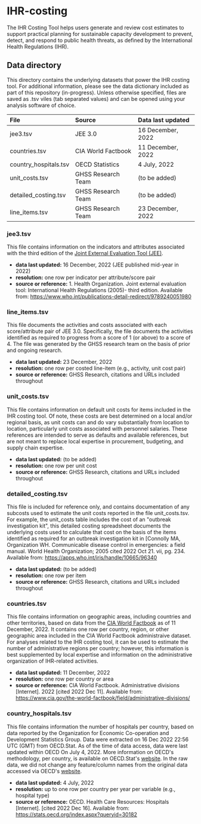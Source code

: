 # IHR-costing
The IHR Costing Tool helps users generate and review cost estimates to support practical planning for sustainable capacity development to prevent, detect, and respond to public health threats, as defined by the International Health Regulations (IHR).

## Data directory

This directory contains the underlying datasets that power the IHR costing tool. For additional information, please see the data dictionary included as part of this repository (in-progress). Unless otherwise specified, files are saved as .tsv viles (tab separated values) and can be opened using your analysis software of choice.


| File                    |  Source                | Data last updated
| :---                    | :---                   | :--- 
| jee3.tsv                | JEE 3.0                | 16 December, 2022
| countries.tsv           | CIA World Factbook     | 11 December, 2022
| country_hospitals.tsv   | OECD Statistics        | 4 July, 2022
| unit_costs.tsv          | GHSS Research Team     | (to be added)
| detailed_costing.tsv    | GHSS Research Team     | (to be added)
| line_items.tsv          | GHSS Research Team     |  23 December, 2022

### jee3.tsv
This file contains information on the indicators and attributes associated with the third edition of the [Joint External Evaluation Tool (JEE)](https://www.who.int/publications/i/item/9789240051980).

   - **data last updated:** 16 December, 2022 (JEE published mid-year in 2022)
   - **resolution:** one row per indicator per attribute/score pair
   - **source or reference:** 1. Health Organization. Joint external evaluation tool: International Health Regulations (2005)- third edition. Available from: https://www.who.int/publications-detail-redirect/9789240051980

### line_items.tsv
This file documents the activities and costs associated with each score/attribute pair of JEE 3.0. Specifically, the file documents the activities identified as required to progress from a score of 1 (or above) to a score of 4. The file was generated by the GHSS research team on the basis of prior and ongoing research.

   - **data last updated:** 23 December, 2022
   - **resolution:** one row per costed line-item (e.g., activity, unit cost pair)
   - **source or reference:** GHSS Research, citations and URLs included throughout

### unit_costs.tsv
This file contains information on default unit costs for items included in the IHR costing tool. Of note, these costs are best determined on a local and/or regional basis, as unit costs can and do vary substantially from location to location, particularly unit costs associated with personnel salaries. These references are intended to serve as defaults and available references, but are not meant to replace local expertise in procurement, budgeting, and supply chain expertise.

   - **data last updated:** (to be added)
   - **resolution:** one row per unit cost
   - **source or reference:** GHSS Research, citations and URLs included throughout

### detailed_costing.tsv
This file is included for reference only, and contains documentation of any subcosts used to estimate the unit costs reported in the file unit_costs.tsv. For example, the unit_costs table includes the cost of an "outbreak investigation kit", this detailed costing spreadsheet documents the underlying costs used to calculate that cost on the basis of the items identified as required for an outbreak investigation kit in [Connolly MA, Organization WH. Communicable disease control in emergencies: a field manual. World Health Organization; 2005 cited 2022 Oct 21. vii, pg. 234. Available from: https://apps.who.int/iris/handle/10665/96340

   - **data last updated:** (to be added)
   - **resolution:** one row per item
   - **source or reference:** GHSS Research, citations and URLs included throughout

### countries.tsv
This file contains information on geographic areas, including countries and other territories, based on data from the [CIA World Factbook](https://www.cia.gov/the-world-factbook/field/administrative-divisions/) as of 11 December, 2022. It contains one row per country, region, or other geographic area included in the CIA World Factbook administraive dataset. For analyses related to the IHR costing tool, it can be used to estimate the number of administrative regions per country; however, this information is best supplemented by local expertise and information on the administrative organization of IHR-related activities. 

   - **data last updated:** 11 December, 2022
   - **resolution:** one row per country or area
   - **source or reference:** CIA World Factbook. Administrative divisions [Internet]. 2022 [cited 2022 Dec 11]. Available from: https://www.cia.gov/the-world-factbook/field/administrative-divisions/

### country_hospitals.tsv
This file contains information the number of hospitals per country, based on data reported by the Organization for Economic Co-operation and Development Statistics Group. Data were extracted on 16 Dec 2022 22:56 UTC (GMT) from OECD.Stat. As of the time of data access, data were last updated within OECD On July 4, 2022. More information on OECD's methodology, per country, is available on OECD.Stat's [website](http://stats.oecd.org/wbos/fileview2.aspx?IDFile=80130ebd-5f8d-482f-9613-2891b0fc0fcf). In the raw data, we did not change any feature/column names from the original data accessed via OECD's [website](https://stats.oecd.org/index.aspx?queryid=30182).

   - **data last updated:** 4 July, 2022
   - **resolution:** up to one row per country per year per variable (e.g., hospital type)
   - **source or reference:** OECD. Health Care Resources: Hospitals [Internet]. [cited 2022 Dec 16]. Available from: https://stats.oecd.org/index.aspx?queryid=30182

